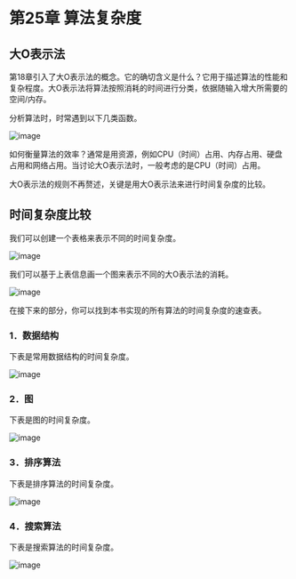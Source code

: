 # 第25章 算法复杂度
## 大O表示法
第18章引入了大O表示法的概念。它的确切含义是什么？它用于描述算法的性能和复杂程度。大O表示法将算法按照消耗的时间进行分类，依据随输入增大所需要的空间/内存。

分析算法时，时常遇到以下几类函数。

![image](https://cdn.jsdelivr.net/gh/dragon-liu/picBed@master/img/image.28luk1uabhjw.png)

如何衡量算法的效率？通常是用资源，例如CPU（时间）占用、内存占用、硬盘占用和网络占用。当讨论大O表示法时，一般考虑的是CPU（时间）占用。

大O表示法的规则不再赘述，关键是用大O表示法来进行时间复杂度的比较。

## 时间复杂度比较
我们可以创建一个表格来表示不同的时间复杂度。

![image](https://cdn.jsdelivr.net/gh/dragon-liu/picBed@master/img/image.3si97xnv9qk0.png)

我们可以基于上表信息画一个图来表示不同的大O表示法的消耗。

![image](https://cdn.jsdelivr.net/gh/dragon-liu/picBed@master/img/image.4imootxs61a0.png)

在接下来的部分，你可以找到本书实现的所有算法的时间复杂度的速查表。

### 1．数据结构
下表是常用数据结构的时间复杂度。

![image](https://cdn.jsdelivr.net/gh/dragon-liu/picBed@master/img/image.3y1qsh69pl40.png)

### 2．图
下表是图的时间复杂度。

![image](https://cdn.jsdelivr.net/gh/dragon-liu/picBed@master/img/image.zf81ljg9iwg.png)

### 3．排序算法
下表是排序算法的时间复杂度。

![image](https://cdn.jsdelivr.net/gh/dragon-liu/picBed@master/img/image.7h1q1ee4g6o0.png)

### 4．搜索算法
下表是搜索算法的时间复杂度。

![image](https://cdn.jsdelivr.net/gh/dragon-liu/picBed@master/img/image.4p13apjaab20.png)

